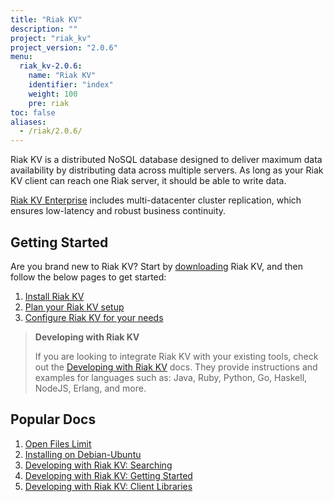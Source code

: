 ```yaml
---
title: "Riak KV"
description: ""
project: "riak_kv"
project_version: "2.0.6"
menu:
  riak_kv-2.0.6:
    name: "Riak KV"
    identifier: "index"
    weight: 100
    pre: riak
toc: false
aliases:
  - /riak/2.0.6/
---
```


[aboutenterprise]: http://basho.com/contact/
[config index]: /riak/kv/2.0.6/configuring
[dev index]: /riak/kv/2.0.6/developing
[downloads]: /riak/kv/2.0.6/downloads/
[install index]: /riak/kv/2.0.6/setup/installing/
[plan index]: /riak/kv/2.0.6/setup/planning
[perf open files]: /riak/kv/2.0.6/using/performance/open-files-limit
[install debian & ubuntu]: /riak/kv/2.0.6/setup/installing/debian-ubuntu
[usage search]: /riak/kv/2.0.6/developing/usage/search
[getting started]: /riak/kv/2.0.6/developing/getting-started
[dev client libraries]: /riak/kv/2.0.6/developing/client-libraries



Riak KV is a distributed NoSQL database designed to deliver maximum data availability by distributing data across multiple servers. As long as your Riak KV client can reach one Riak server, it should be able to write data.

[Riak KV Enterprise][aboutenterprise] includes multi-datacenter cluster replication, which ensures low-latency and robust business continuity.

## Getting Started

Are you brand new to Riak KV? Start by [downloading][downloads] Riak KV, and then follow the below pages to get started:

1. [Install Riak KV][install index]
2. [Plan your Riak KV setup][plan index]
3. [Configure Riak KV for your needs][config index]

>**Developing with Riak KV**
>
>If you are looking to integrate Riak KV with your existing tools, check out the [Developing with Riak KV][dev index] docs. They provide instructions and examples for languages such as: Java, Ruby, Python, Go, Haskell, NodeJS, Erlang, and more.

## Popular Docs

1. [Open Files Limit][perf open files]
2. [Installing on Debian-Ubuntu][install debian & ubuntu]
3. [Developing with Riak KV: Searching][usage search]
4. [Developing with Riak KV: Getting Started][getting started]
5. [Developing with Riak KV: Client Libraries][dev client libraries]
